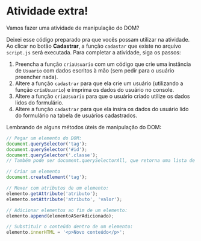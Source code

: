 # Atividade extra!

Vamos fazer uma atividade de manipulação do DOM?
			
Deixei esse código preparado pra que vocês possam utilizar na atividade. Ao clicar no botão **Cadastrar**, a função `cadastar` que existe no arquivo `script.js` será executada. Para completar a atividade, siga os passos:

1. Preencha a função `criaUsuario` com um código que crie uma instância de `Usuario` com dados escritos à mão (sem pedir para o usuário preencher nada).
2. Altere a função `cadastrar` para que ela crie um usuário (utilizando a função `criaUsuario`) e imprima os dados do usuário no console.
3. Altere a função `criaUsuario` para que o usuário criado utilize os dados lidos do formulário.
4. Altere a função `cadastrar` para que ela insira os dados do usuário lido do formulário na tabela de usuários cadastrados.

Lembrando de alguns métodos úteis de manipulação do DOM:

```javascript
// Pegar um elemento do DOM:
document.querySelector('tag');
document.querySelector('#id');
document.querySelector('.classe');
// Também pode ser document.querySelectorAll, que retorna uma lista de elementos

// Criar um elemento
document.createElement('tag');

// Mexer com atributos de um elemento:
elemento.getAttribute('atributo');
elemento.setAttribute('atributo', 'valor');

// Adicionar elementos ao fim de um elemento:
elemento.append(elementoASerAdicionado);

// Substituir o conteúdo dentro de um elemento:
elemento.innerHTML = '<p>Novo conteúdo</p>';
```
